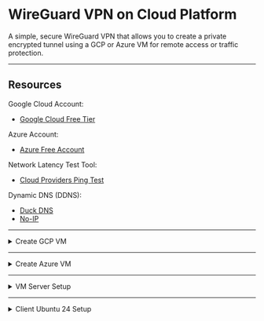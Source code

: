 # WireGuard VPN on Cloud Platform

A simple, secure WireGuard VPN that allows you to create a private encrypted tunnel using a GCP or Azure VM for remote access or traffic protection.

---

## Resources

Google Cloud Account:
- [Google Cloud Free Tier](https://cloud.google.com/free/docs/free-cloud-features?hl=en#compute)

Azure Account:
- [Azure Free Account](https://azure.microsoft.com/en-us/pricing/purchase-options/azure-account?icid=azurefreeaccount#freeservices)

Network Latency Test Tool:
- [Cloud Providers Ping Test](https://cloudpingtest.com/)

Dynamic DNS (DDNS):
- [Duck DNS](https://www.duckdns.org/)
- [No-IP](https://www.noip.com/)

---

<details>
<summary>Create GCP VM</summary>

1. Log in to Google Cloud Console and create a new Project <YOUR_PROJECT_NAME>
2. Open GCP Cloud Shell

```
PROJECT=<YOUR_PROJECT_NAME>

# Enable Compute Engine API
gcloud services enable compute.googleapis.com

# Create a new virtual machine
gcloud compute instances create gcp-wireguard-server \
    --project=$PROJECT \
    --zone=us-west1-a \
    --machine-type=e2-micro \
    --network-interface=network-tier=PREMIUM,stack-type=IPV4_ONLY,subnet=default \
    --can-ip-forward \
    --provisioning-model=STANDARD \
    --tags=wireguard-server,http-server,https-server

# Configure GCP firewall rules
gcloud compute --project=$PROJECT firewall-rules create allow-wireguard-ingress --description=allow-wireguard-ingress --direction=INGRESS --priority=1000 --network=default --action=ALLOW --rules=udp:51820 --source-ranges=0.0.0.0/0 --target-tags=wireguard-server
```

3. On the VM page, click `SSH` to access the GCP VM via browser

</details>

---

<details>
<summary>Create Azure VM</summary>

1. Log in to Azure Portal
2. Open Cloud Shell in Azure Portal

```
# Create resource group
az group create \
  --name azure-wireguard-rg1 \
  --location westus

# Create network security group
az network nsg create \
  --resource-group azure-wireguard-rg1 \
  --name azure-wireguard-nsg \
  --location westus

# Add WireGuard inbound security rule
az network nsg rule create \
  --resource-group azure-wireguard-rg1 \
  --nsg-name azure-wireguard-nsg \
  --name AllowWireGuardInbound \
  --priority 1010 \
  --protocol Udp \
  --access Allow \
  --direction Inbound \
  --source-address-prefixes '*' \
  --source-port-ranges '*' \
  --destination-address-prefixes '*' \
  --destination-port-ranges 51820

# Create virtual machine
az vm create \
  --resource-group azure-wireguard-rg1 \
  --name azure-wireguard-server \
  --location westus \
  --image Canonical:UbuntuServer:24_04-lts-gen2:latest \
  --size Standard_B2ats_v2 \
  --authentication-type ssh \
  --generate-ssh-keys \
  --public-ip-sku Standard \
  --nsg azure-wireguard-nsg
```

3. SSH to your Azure VM

Navigate to the azure-wireguard-server VM page > Connect > More ways to connect > Connect via Azure CLI > Check access > Connect

</details>

---

<details>
<summary>VM Server Setup</summary>

### Install WireGuard

`sudo apt update -y && sudo apt install wireguard -y`

### Enable IP Forwarding

`sudo nano /etc/sysctl.conf`

**Uncomment**

Find `#net.ipv4.ip_forward=1` and change it to `net.ipv4.ip_forward=1`

Save the file and apply the settings immediately:

`sudo sysctl -p`

### Generate WireGuard Keys

```
mkdir wg_server wg_client
umask 077

wg genkey | tee wg_server/server_privatekey | wg pubkey > wg_server/server_publickey
wg genkey | tee wg_client/client_privatekey | wg pubkey > wg_client/client_publickey

SERVER_PRIVATE_KEY=$(cat wg_server/server_privatekey)
SERVER_PUBLIC_KEY=$(cat wg_server/server_publickey)
CLIENT_PRIVATE_KEY=$(cat wg_client/client_privatekey)
CLIENT_PUBLIC_KEY=$(cat wg_client/client_publickey)
SERVER_IP=$(curl ip.me)
```

**Generate WireGuard Server Configuration**

GCP VMs typically use the ens4 network interface; confirm by running `ip a`.

GCP VM:

```
echo "
[Interface]
# Your Server Private Key
PrivateKey = $SERVER_PRIVATE_KEY
MTU = 1460
Address = 10.0.0.1/24
ListenPort = 51820
SaveConfig = true
PostUp = iptables -A FORWARD -i wg0 -j ACCEPT; iptables -t nat -A POSTROUTING -o ens4 -j MASQUERADE; ip6tables -A FORWARD -i wg0 -j ACCEPT; ip6tables -t nat -A POSTROUTING -o ens4 -j MASQUERADE
PostDown = iptables -D FORWARD -i wg0 -j ACCEPT; iptables -t nat -D POSTROUTING -o ens4 -j MASQUERADE; ip6tables -D FORWARD -i wg0 -j ACCEPT; ip6tables -t nat -D POSTROUTING -o ens4 -j MASQUERADE

# --- Client Peer ---
[Peer]
# Your Client Public Key
PublicKey = $CLIENT_PUBLIC_KEY
AllowedIPs = 10.0.0.11/32
"  | sudo tee /etc/wireguard/wg0.conf > /dev/null
```

---

Azure VMs typically use the eth0 network interface; confirm by running `ip a`.

Azure VM:

```
echo "
[Interface]
# Your Server Private Key
PrivateKey = $SERVER_PRIVATE_KEY
MTU = 1460
Address = 10.0.0.1/24
ListenPort = 51820
SaveConfig = true
PostUp = iptables -A FORWARD -i wg0 -j ACCEPT; iptables -t nat -A POSTROUTING -o eth0 -j MASQUERADE; ip6tables -A FORWARD -i wg0 -j ACCEPT; ip6tables -t nat -A POSTROUTING -o eth0 -j MASQUERADE
PostDown = iptables -D FORWARD -i wg0 -j ACCEPT; iptables -t nat -D POSTROUTING -o eth0 -j MASQUERADE; ip6tables -D FORWARD -i wg0 -j ACCEPT; ip6tables -t nat -D POSTROUTING -o eth0 -j MASQUERADE

# --- Client Peer ---
[Peer]
# Your Client Public Key
PublicKey = $CLIENT_PUBLIC_KEY
AllowedIPs = 10.0.0.11/32
"  | sudo tee /etc/wireguard/wg0.conf > /dev/null
```

**Start WireGuard**

`sudo wg-quick up wg0`

**Enable WireGuard on Boot**

`sudo systemctl enable wg-quick@wg0`

**Run the following on the VM Server to generate output for [Interface] and [Peer]**

```
echo "
[Interface]
# Your Client Private Key
PrivateKey = $CLIENT_PRIVATE_KEY
MTU = 1460
Address = 10.0.0.11/24
DNS = 1.1.1.1, 1.0.0.1
SaveConfig = true

# --- Server Peer ---
[Peer]
# Your Server Public Key
PublicKey = $SERVER_PUBLIC_KEY
# Your Server IP or DDNS
Endpoint = $SERVER_IP:51820
AllowedIPs = 0.0.0.0/0
PersistentKeepalive = 25
"
```

**Copy the output and paste it into your Client PC's /etc/wireguard/wg0.conf**

</details>

---

<details>
<summary>Client Ubuntu 24 Setup</summary>

### Install WireGuard

`sudo apt update && sudo apt install wireguard -y`

### Configure WireGuard (Client: wg0.conf)

`sudo nano /etc/wireguard/wg0.conf`

Paste the content copied from the VM Server.

**Start WireGuard**

`sudo wg-quick up wg0`

**Stop WireGuard**

`sudo wg-quick down wg0`

**Reboot WireGuard**

`sudo wg-quick down wg0 && sudo wg-quick up wg0`

**(Optional) Enable WireGuard on Boot**

`sudo systemctl enable wg-quick@wg0`

</details>